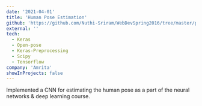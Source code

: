 ```yaml
---
date: '2021-04-01'
title: 'Human Pose Estimation'
github: 'https://github.com/Nuthi-Sriram/WebDevSpring2016/tree/master/public/project'
external: ''
tech:
  - Keras
  - Open-pose
  - Keras-Preprocessing
  - Scipy
  - Tensorflow
company: 'Amrita'
showInProjects: false
---
```


Implemented a CNN for estimating the human pose as a part of the neural networks & deep
learning course.
